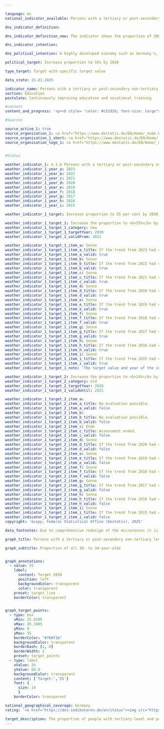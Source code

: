 ```yaml
---

language: en        
national_indicator_available: Persons with a tertiary or post-secondary non-tertiary level of education        

dns_indicator_definition:         

dns_indicator_definition_new: The indicator shows the proportion of 30&nbsp;to 34-year-olds (in %) who have a tertiary-level qualification (levels 5&nbsp;to 8&nbsp;of the International Standard Classification of Education, ISCED 2011) or a post-secondary non-tertiary qualification (level 4&nbsp;of ISCED).        

dns_indicator_intention:         

dns_political_intention: A highly developed economy such as Germany's, in which the service sector and the need for knowledge and expertise are increasingly coming to the fore, requires a highly qualified workforce.        

political_target: Increase proportion to 55% by 2030        

type_target: Target with specific target value        

data_state: 15.01.2025        

indicator_name: Persons with a tertiary or post-secondary non-tertiary level of education        
section: Education        
postulate: Continuously improving education and vocational training        

#content         
content_and_progress: '<p><b style= "color: #c5192d; font-size: large">4.1.b Persons with a tertiary or post-secondary non-tertiary level of education</b><br><br>The indicator represents the proportion of 30- to 34-year-olds holding an academically qualifying or advanced vocational qualification. The designation of the indicator reflects the tradition of Germany’s dual vocational training system. It includes tertiary qualifications obtained at universities, universities of applied sciences, universities of public administration, cooperative education institutions, technical colleges, and specialised academies, as well as master craftsman and technician qualifications. Additionally, the indicator accounts for other qualifications, such as completed vocational training following the Abitur and qualifications in health and social professions, for example, medical technical assistance training.<br><br>For the purpose of international comparability of educational attainment, the <i>International Standard Classification of Education (ISCED)</i> is applied, assigning equivalent qualifications to harmonised ISCED levels. The indicator covers both tertiary qualifications (ISCED levels 5&nbsp;to 8) and post-secondary non-tertiary qualifications (ISCED level 4). The data source is the Microcensus&nbsp;–&nbsp;an annual sample survey covering approximately 1% of the German population. Additionally, data from the Higher Education Statistics of the Federal Statistical Office are incorporated.<br><br>In 1999, the share of academically or advanced vocationally qualified persons within the 30–34&nbsp;age cohort stood at 33.4%. By 2024, this figure had increased by 24.0&nbsp;percentage points to 57.3%. Consequently, the politically defined target value of 55% for 2030&nbsp;was already exceeded in 2023. The gender distribution has also changed markedly over time: in 1999, the share among men exceeded that among women by 3.8&nbsp;percentage points. In 2006, both genders reached the same level. Since 2007, the proportion of women with a tertiary or post-secondary non-tertiary qualification has consistently exceeded that of men. In 2024, it reached 61.6% for women, clearly surpassing the 55% target value, whereas the share for men stood at 53.3% and is likely to meet the target only in the coming years.<br><br>In many other countries, post-secondary non-tertiary qualifications do not exist. Therefore, the internationally comparable indicator&nbsp;–&nbsp;as defined under the EU’s "Europe 2020" strategy&nbsp;–&nbsp;is more narrowly focused and considers only tertiary qualifications (ISCED levels 5&nbsp;to 8). In 2024, the corresponding indicator value for EU Member States stood at 44.7%, continuing the upward trend observed since 2005. In Germany, the equivalent value reached 42.3%, 2.4&nbsp;percentage points below the EU average. A gender-specific difference was also evident here: in 2024, the share for women was 43.6%, while that for men was 41.1%.<br><br>Labour market demand for skilled workers cannot be met solely by academically qualified individuals&nbsp;–&nbsp;those with vocational qualifications also play an increasingly important role in addressing skills shortages. However, a downward trend in completed initial vocational training is evident: the share of 30- to 34-year-olds possessing only a completed initial vocational qualification (without any additional academic or advanced vocational attainment) has been declining continuously since 1999. In 2024, it was only 21.9%, compared with around 50% in 1999.<br><br>Overall, the potential skilled workforce&nbsp;–&nbsp;defined as the sum of academically qualified individuals, advanced vocationally qualified individuals, and those with completed initial vocational training&nbsp;–&nbsp;has declined markedly in recent years. Since 2021, the proportion of 30- to 34-year-olds classified as skilled workers has fallen below the 80% threshold for the first time, reaching only 79.2% in 2024.</p>'                

#Sources        

source_active_1: true
source_organisation_1: <a href="https://www.destatis.de/EN/Home/_node.html" target="_blank">Federal Statistical Office</a>
source_organisation_1_short: <a href="https://www.destatis.de/EN/Home/_node.html" target="_blank">Federal Statistical Office</a>
source_organisation_logo_1: <a href="https://www.destatis.de/EN/Home/_node.html" target="_blank"><img src="https://dns-indikatoren.de/public/OrgImgEn/destatis.png" alt="Federal Statistical Office" title=" Click here to visit the homepage of the organizationFederal Statistical Office" style="height:60px; width:148px; border:transparent"/></a>
        

#Status        

weather_indicator_1: 4.1.b Persons with a tertiary or post-secondary non-tertiary level of education
weather_indicator_1_year_a: 2023
weather_indicator_1_year_b: 2022
weather_indicator_1_year_c: 2021
weather_indicator_1_year_d: 2020
weather_indicator_1_year_e: 2019
weather_indicator_1_year_f: 2018
weather_indicator_1_year_g: 2017
weather_indicator_1_year_h: 2016
weather_indicator_1_year_i: 2015

weather_indicator_1_target: Increase proportion to 55 per cent by 2030

weather_indicator_1_target_1: Increase the proportion to <b>55%</b> by <b>2030</b>
weather_indicator_1_target_1_category: new
weather_indicator_1_target_1_targetYear: 2030
weather_indicator_1_target_1_validFrom: 2021

weather_indicator_1_target_1_item_a: Sonne
weather_indicator_1_target_1_item_a_title: If the trend from 2023 had continued, the target value would have been reached or missed by less than 5% of the difference between the target value and the value at that time.
weather_indicator_1_target_1_item_a_valid: true
weather_indicator_1_target_1_item_b: Sonne
weather_indicator_1_target_1_item_b_title: If the trend from 2022 had continued, the target value would have been reached or missed by less than 5% of the difference between the target value and the value at that time.
weather_indicator_1_target_1_item_b_valid: true
weather_indicator_1_target_1_item_c: Sonne
weather_indicator_1_target_1_item_c_title: If the trend from 2021 had continued, the target value would have been reached or missed by less than 5% of the difference between the target value and the value at that time.
weather_indicator_1_target_1_item_c_valid: true
weather_indicator_1_target_1_item_d: Sonne
weather_indicator_1_target_1_item_d_title: If the trend from 2020 had continued, the target value would have been reached or missed by less than 5% of the difference between the target value and the value at that time.
weather_indicator_1_target_1_item_d_valid: true
weather_indicator_1_target_1_item_e: Sonne
weather_indicator_1_target_1_item_e_title: If the trend from 2019 had continued, the target value would have been reached or missed by less than 5% of the difference between the target value and the value at that time.
weather_indicator_1_target_1_item_e_valid: true
weather_indicator_1_target_1_item_f: Sonne
weather_indicator_1_target_1_item_f_title: If the trend from 2018 had continued, the target value would have been reached or missed by less than 5% of the difference between the target value and the value at that time.
weather_indicator_1_target_1_item_f_valid: true
weather_indicator_1_target_1_item_g: Sonne
weather_indicator_1_target_1_item_g_title: If the trend from 2017 had continued, the target value would have been reached or missed by less than 5% of the difference between the target value and the value at that time.
weather_indicator_1_target_1_item_g_valid: true
weather_indicator_1_target_1_item_h: Sonne
weather_indicator_1_target_1_item_h_title: If the trend from 2016 had continued, the target value would have been reached or missed by less than 5% of the difference between the target value and the value at that time.
weather_indicator_1_target_1_item_h_valid: true
weather_indicator_1_target_1_item_i: Sonne
weather_indicator_1_target_1_item_i_title: If the trend from 2015 had continued, the target value would have been reached or missed by less than 5% of the difference between the target value and the value at that time.
weather_indicator_1_target_1_item_i_valid: true
weather_indicator_1_target_1_note: 'The target value and year of the indicator were adjusted as part of the <a href="https://www.bundesregierung.de/resource/blob/974430/1940716/6a4acf041217d39bac6a81cce971381f/2021-07-26-gsds-en-data.pdf?download=1"> update of the German Sustainable Development Strategy 2021</a>. Since this resolution came into force, the revised target (55 % by 2030) has applied to the indicator.'

weather_indicator_1_target_2: Increase the proportion to <b>24%</b> by <b>2020</b>
weather_indicator_1_target_2_category: old
weather_indicator_1_target_2_targetYear: 2020
weather_indicator_1_target_2_validUntil: 2021

weather_indicator_1_target_2_item_a: 
weather_indicator_1_target_2_item_a_title: No evaluation possible.
weather_indicator_1_target_2_item_a_valid: false
weather_indicator_1_target_2_item_b: 
weather_indicator_1_target_2_item_b_title: No evaluation possible.
weather_indicator_1_target_2_item_b_valid: false
weather_indicator_1_target_2_item_c: Ende
weather_indicator_1_target_2_item_c_title: Assessment ended.
weather_indicator_1_target_2_item_c_valid: false
weather_indicator_1_target_2_item_d: Sonne
weather_indicator_1_target_2_item_d_title: If the trend from 2020 had continued, the target value would have been reached or missed by less than 5% of the difference between the target value and the value at that time.
weather_indicator_1_target_2_item_d_valid: false
weather_indicator_1_target_2_item_e: Sonne
weather_indicator_1_target_2_item_e_title: If the trend from 2019 had continued, the target value would have been reached or missed by less than 5% of the difference between the target value and the value at that time.
weather_indicator_1_target_2_item_e_valid: false
weather_indicator_1_target_2_item_f: Sonne
weather_indicator_1_target_2_item_f_title: If the trend from 2018 had continued, the target value would have been reached or missed by less than 5% of the difference between the target value and the value at that time.
weather_indicator_1_target_2_item_f_valid: false
weather_indicator_1_target_2_item_g: Sonne
weather_indicator_1_target_2_item_g_title: If the trend from 2017 had continued, the target value would have been reached or missed by less than 5% of the difference between the target value and the value at that time.
weather_indicator_1_target_2_item_g_valid: false
weather_indicator_1_target_2_item_h: Sonne
weather_indicator_1_target_2_item_h_title: If the trend from 2016 had continued, the target value would have been reached or missed by less than 5% of the difference between the target value and the value at that time.
weather_indicator_1_target_2_item_h_valid: false
weather_indicator_1_target_2_item_i: Sonne
weather_indicator_1_target_2_item_i_title: If the trend from 2015 had continued, the target value would have been reached or missed by less than 5% of the difference between the target value and the value at that time.
weather_indicator_1_target_2_item_i_valid: false        
copyright: '&copy; Federal Statistical Office (Destatis), 2025'        

data_footnotes: Due to comprehensive redesign of the microcensus it is not possible to compare the data of the survey year 2020 with previous years (break in time series).<br>• The data is based on a special evaluation and is not publicly available.<br>• 2024 provisional data.        

graph_title: Persons with a tertiary or post-secondary non-tertiary level of education        

graph_subtitle: Proportion of all 30- to 34-year-olds        


graph_annotations:
  - value: 55
    label:
      content: Target 2030
      position: left
      backgroundColor: transparent
      color: transparent
    preset: target_line
    borderColor: transparent        


graph_target_points:
  - type: box
    xMin: 25.6595
    xMax: 26.3405
    yMin: 0
    yMax: 55
    borderColor: "#760f1b"
    backgroundColor: transparent
    borderDash: [1, 0]
    borderWidth: 2
    preset: target_points
  - type: label
    xValue: 26
    yValue: 60.0
    backgroundColor: transparent
    content: ['Target:','55']
    font: {
      size: 14
      }
    borderColor: transparent                

national_geographical_coverage: Germany        
rating: '<a href="https://dns-indikatoren.de/en/status"><img src="https://sdg-indikatoren.de/public/Wettersymbole/Sonne.png" title="If the trend from 2023 had continued, the target value would have been reached or missed by less than 5% of the difference between the target value and the value at that time." alt="Weathersymbol: Sun"/></a>'        

target_description: The proportion of people with tertiary-level and post-secondary non-tertiary qualifications should be increased to at least 55% by 2030.<br><br><br>• According to the target formulation, the politically defined target was already achieved ahead of schedule in 2023. Indicator 4.1.b is therefore assessed as <b>sun</b> for 2023.        
---
```


